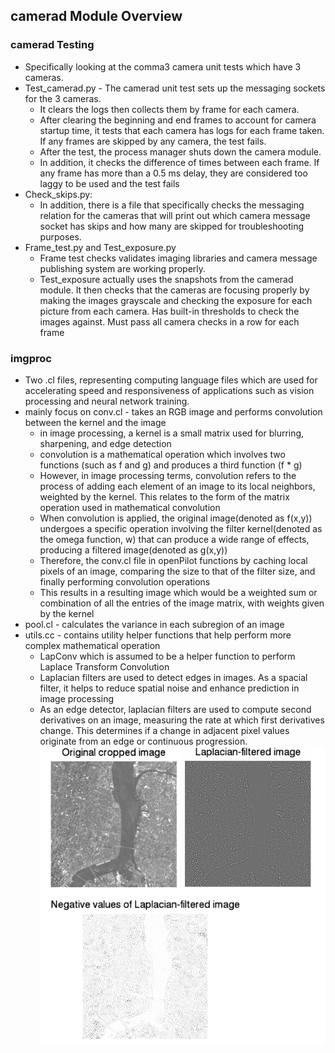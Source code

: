 ## camerad Module Overview

### camerad Testing
 * Specifically looking at the comma3 camera unit tests which have 3 cameras.
  * Test_camerad.py - The camerad unit test sets up the messaging sockets for the 3 cameras.
    * It clears the logs then collects them by frame for each camera.
    * After clearing the beginning and end frames to account for camera startup time, it tests that each camera has logs for each frame taken. If any      frames are skipped by any camera, the test fails. 
    * After the test, the process manager shuts down the camera module.
    * In addition, it checks the difference of times between each frame. If any frame has more than a 0.5 ms delay, they are considered too laggy to be used and the test fails
  * Check_skips.py:
    * In addition, there is a file that specifically checks the messaging relation for the cameras that will print out which camera message socket has skips and how many are skipped for troubleshooting purposes.
  * Frame_test.py and Test_exposure.py
    * Frame test checks validates imaging libraries and camera message publishing system are working properly.
    * Test_exposure actually uses the snapshots from the camerad module. It then checks that the cameras are focusing properly by making the images grayscale and checking the exposure for each picture from each camera. Has built-in thresholds to check the images against. Must pass all camera checks in a row for each frame

### imgproc
* Two .cl files, representing computing language files which are used for accelerating speed and responsiveness of applications such as vision processing and neural network training.
* mainly focus on conv.cl - takes an RGB image and performs convolution between the kernel and the image
    * in image processing, a kernel is a small matrix used for blurring, sharpening, and edge detection
    * convolution is a mathematical operation which involves two functions (such as f and g) and produces a third function (f \* g)
    * However, in image processing terms, convolution refers to the process of adding each element of an image to its local neighbors, weighted by the kernel. This relates to the form of the matrix operation used in mathematical convolution
    * When convolution is applied, the original image(denoted as f(x,y)) undergoes a specific operation involving the filter kernel(denoted as the omega function, w) that can produce a wide range of effects, producing a filtered image(denoted as g(x,y))
    * Therefore, the conv.cl file in openPilot functions by caching local pixels of an image, comparing the size to that of the filter size, and finally performing convolution operations
    * This results in a resulting image which would be a weighted sum or combination of all the entries of the image matrix, with weights given by the kernel
* pool.cl - calculates the variance in each subregion of an image
* utils.cc - contains utility helper functions that help perform more complex mathematical operation
    * LapConv which is assumed to be a helper function to perform Laplace Transform Convolution
    * Laplacian filters are used to detect edges in images. As a spacial filter, it helps to reduce spatial noise and enhance prediction in image processing
    * As an edge detector, laplacian filters are used to compute second derivatives on an image, measuring the rate at which first derivatives change.
     This determines if a change in adjacent pixel values originate from an edge or continuous progression.
     ![Laplace image](laplace-image.png)